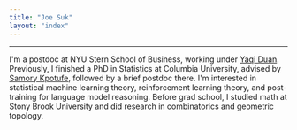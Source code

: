 ```yaml
---
title: "Joe Suk"
layout: "index"
---
```


---

I'm a postdoc at NYU Stern School of Business, working under [Yaqi Duan](https://duanyq22.github.io/).
Previously, I finished a PhD in Statistics at Columbia University, advised by [Samory Kpotufe](http://www.columbia.edu/~skk2175/), followed by a brief postdoc there.
I'm interested in statistical machine learning theory, reinforcement learning theory, and post-training for language model reasoning.
Before grad school, I studied math at Stony Brook University and did research in combinatorics and geometric topology.
